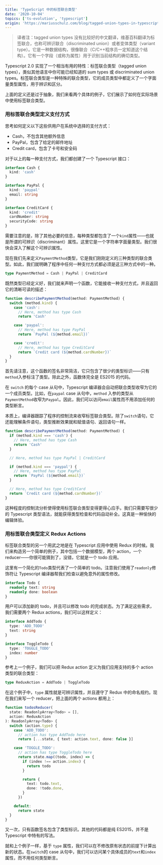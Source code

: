 ```yaml
---
title: 'TypeScript 中的标签联合类型'
date: '2020-10-04'
topics: ['ts-evolution', 'typescript']
origin: 'https://mariusschulz.com/blog/tagged-union-types-in-typescript'
---
```


> 译者注：tagged union types 没有比较好的中文翻译，维基百科翻译为标签联合，也称可辨识联合（discriminated union）或者变体类型（variant type）。它是一种数据结构，很像联合（C/C++程序员一定知道这个结构）。它有一个字段（或称为属性）用于识别当前结构的确切类型。

Typescript 2.0 实现了一个相当有用的特性：标签联合类型（tagged union types），类似其他语言中你可能已经知道的 sum types 或 discriminated union types。标签联合类型是一种特殊的联合类型，它的成员类型中都定义了一个字面量类型属性，用于辨识和区分。

上面的定义还是过于抽象，我们来看两个具体的例子，它们展示了如何在实际场景中使用标签联合类型。

### 用标签联合类型定义支付方式

思考如何定义以下这些供用户在系统中选择的支付方式：

- Cash，不包含其他额外信息
- PayPal，包含了给定的邮件地址
- Credit card，包含了卡号和安全码

对于以上的每一种支付方式，我们都创建了一个 Typescript 接口：

```ts
interface Cash {
  kind: 'cash'
}

interface PayPal {
  kind: 'paypal'
  email: string
}

interface CreditCard {
  kind: 'credit'
  cardNumber: string
  securityCode: string
}
```

需要注意的是，除了其他必要的信息，每种类型都包含了一个`kind`属性——也就是所谓的可辨识（discriminant）属性。这里它是一个字符串字面量类型。我们很快会深入了解这个可辨识属性。

现在我们先来定义`PaymentMethod`类型，它是我们刚刚定义的三种类型的联合类型。如此，我们就明确了程序中任何一种支付方式都必须是这三种方式中的一种。

```ts
type PaymentMethod = Cash | PayPal | CreditCard
```

既然类型已经定义好，我们就来声明一个函数，它能接收一种支付方式，并且返回它的清晰可读的描述：

```ts
function describePaymentMethod(method: PaymentMethod) {
  switch (method.kind) {
    case 'cash':
      // Here, method has type Cash
      return 'Cash'

    case 'paypal':
      // Here, method has type PayPal
      return `PayPal (${method.email})`

    case 'credit':
      // Here, method has type CreditCard
      return `Credit card (${method.cardNumber})`
  }
}
```

首先请注意，这个函数的签名非常简洁，它只包含了很少的类型标识——只有`method`入参标注了类型。除此之外，函数体完全是 ES2015 的代码。

在 `switch` 的每个 case 从句中，Typescript 编译器会自动把联合类型收窄为它的一个成员类型。比如，在`paypal` case 从句中，`method` 入参的类型从`PaymentMethod`收窄为`Paypal`。因此，我们可以访问`email`属性而不用添加任何的类型断言。

本质上，编译器跟踪了程序的控制流来收窄标签联合类型。除了`switch`语句，它还能理解条件语句，类型推断效果就和赋值语句、返回语句一样。

```ts
function describePaymentMethod(method: PaymentMethod) {
  if (method.kind === 'cash') {
    // Here, method has type Cash
    return 'Cash'
  }

  // Here, method has type PayPal | CreditCard

  if (method.kind === 'paypal') {
    // Here, method has type PayPal
    return `PayPal (${method.email})`
  }

  // Here, method has type CreditCard
  return `Credit card (${method.cardNumber})`
}
```

这种程度的控制流分析使得使用标签联合类型变得更得心应手。我们只需要写很少的 Typescript 类型语法，就能获得类型检查和代码自动补全。这真是一种愉快的编辑体验。

### 用标签联合类型定义 Redux Actions

标签联合类型的另一个用武之地是在 Typescript 应用中使用 Redux 的时候。我们来构造另一个简单的例子，其中包括一个数据模型，两个 action，一个 reducer——你很可能猜到了，没错，它就是一个 todo 应用。

这里有一个简化的`Todo`类型代表了一个简单的 todo。注意我们使用了`readonly`修饰符让 Typescript 编译器帮我们检查以避免意外的属性修改。

```ts
interface Todo {
  readonly text: string
  readonly done: boolean
}
```

用户可以添加新的 todo，并且可以修改 todo 的完成状态。为了满足这些需求，我们需要两个 Redux actions，我们可以这样定义：

```ts
interface AddTodo {
  type: 'ADD_TODO'
  text: string
}

interface ToggleTodo {
  type: 'TOGGLE_TODO'
  index: number
}
```

参考上一个例子，我们可以把 Redux action 定义为我们应用支持的多个 action 类型的联合类型：

```ts
type ReduxAction = AddTodo | ToggleTodo
```

在这个例子中，`type` 属性就是可辨识属性，并且遵守了 Redux 中的命名规约。现在我们来写一个 reducer，把上面的两个 actions 都用上：

```ts
function todosReducer(
  state: ReadonlyArray<Todo> = [],
  action: ReduxAction
): ReadonlyArray<Todo> {
  switch (action.type) {
    case 'ADD_TODO':
      // action has type AddTodo here
      return [...state, { text: action.text, done: false }]

    case 'TOGGLE_TODO':
      // action has type ToggleTodo here
      return state.map((todo, index) => {
        if (index !== action.index) {
          return todo
        }

        return {
          text: todo.text,
          done: !todo.done,
        }
      })

    default:
      return state
  }
}
```

又一次，只有函数签名包含了类型标识。其他的代码都是纯 ES2015，并不是 Typescript 中特有的写法。

就和上个例子一样，基于 `type` 属性，我们可以在不修改原有状态的前提下计算出新的状态。在`switch`的 case 从句中，我们可以访问某个具体成员的`text`和`index`属性，而不用任何类型断言。
